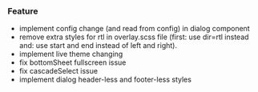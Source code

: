 ### Feature

- implement config change (and read from config) in dialog component
- remove extra styles for rtl in overlay.scss file (first: use dir=rtl instead and: use start and end instead of left and right).
- implement live theme changing
- fix bottomSheet fullscreen issue
- fix cascadeSelect issue
- implement dialog header-less and footer-less styles
